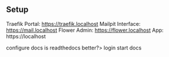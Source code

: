 ## Setup

Traefik Portal: https://traefik.localhost
Mailpit Interface: https://mail.localhost
Flower Admin: https://flower.localhost
App: https://localhost

configure docs is readthedocs better?>
login
start docs

